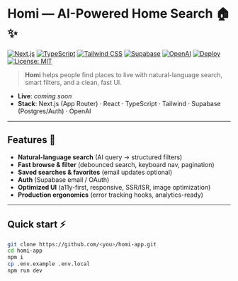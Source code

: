 # Homi — AI-Powered Home Search 🏠✨

[![Next.js](https://img.shields.io/badge/Next.js-15-black)](https://nextjs.org/)
[![TypeScript](https://img.shields.io/badge/TypeScript-5-3178C6)](https://www.typescriptlang.org/)
[![Tailwind CSS](https://img.shields.io/badge/Tailwind_CSS-3-06B6D4)](https://tailwindcss.com/)
[![Supabase](https://img.shields.io/badge/Supabase-DB/Auth-3FCF8E)](https://supabase.com/)
[![OpenAI](https://img.shields.io/badge/OpenAI-API-412991)](https://platform.openai.com/)
[![Deploy](https://img.shields.io/badge/Deploy-Vercel-000)](https://vercel.com/)
[![License: MIT](https://img.shields.io/badge/License-MIT-green.svg)](#license)

> **Homi** helps people find places to live with natural-language search, smart filters, and a clean, fast UI.

- **Live**: _coming soon_  
- **Stack**: Next.js (App Router) · React · TypeScript · Tailwind · Supabase (Postgres/Auth) · OpenAI

---

## Features 🚀
- **Natural-language search** (AI query → structured filters)
- **Fast browse & filter** (debounced search, keyboard nav, pagination)
- **Saved searches & favorites** (email updates optional)
- **Auth** (Supabase email / OAuth)
- **Optimized UI** (a11y-first, responsive, SSR/ISR, image optimization)
- **Production ergonomics** (error tracking hooks, analytics-ready)

---

## Quick start ⚡

```bash
git clone https://github.com/<you>/homi-app.git
cd homi-app
npm i
cp .env.example .env.local
npm run dev
